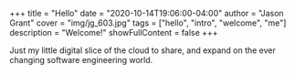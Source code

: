 +++
title = "Hello"
date = "2020-10-14T19:06:00-04:00"
author = "Jason Grant"
cover = "img/jg_603.jpg"
tags = ["hello", "intro", "welcome", "me"]
description = "Welcome!"
showFullContent = false
+++

Just my little digital slice of the cloud to share, and expand on the ever changing software engineering world.
